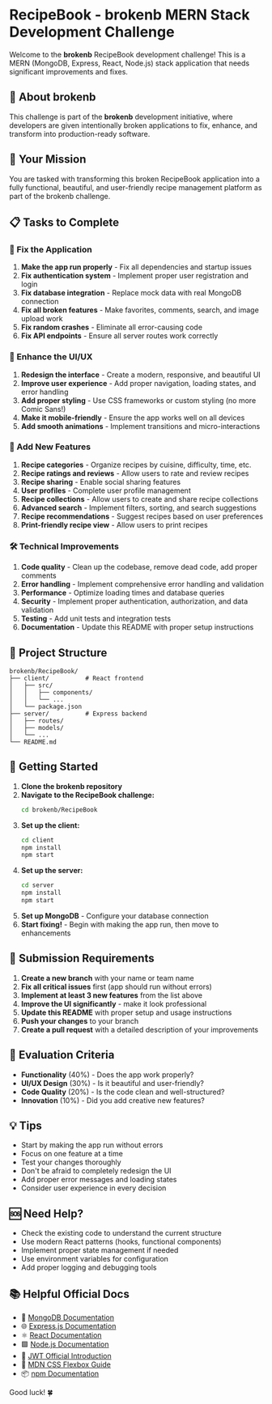 # RecipeBook - brokenb MERN Stack Development Challenge

Welcome to the **brokenb** RecipeBook development challenge! This is a MERN (MongoDB, Express, React, Node.js) stack application that needs significant improvements and fixes.

## 🏢 About brokenb

This challenge is part of the **brokenb** development initiative, where developers are given intentionally broken applications to fix, enhance, and transform into production-ready software.

## 🎯 Your Mission

You are tasked with transforming this broken RecipeBook application into a fully functional, beautiful, and user-friendly recipe management platform as part of the brokenb challenge.

## 📋 Tasks to Complete

### 🔧 Fix the Application

1. **Make the app run properly** - Fix all dependencies and startup issues
2. **Fix authentication system** - Implement proper user registration and login
3. **Fix database integration** - Replace mock data with real MongoDB connection
4. **Fix all broken features** - Make favorites, comments, search, and image upload work
5. **Fix random crashes** - Eliminate all error-causing code
6. **Fix API endpoints** - Ensure all server routes work correctly

### 🎨 Enhance the UI/UX

1. **Redesign the interface** - Create a modern, responsive, and beautiful UI
2. **Improve user experience** - Add proper navigation, loading states, and error handling
3. **Add proper styling** - Use CSS frameworks or custom styling (no more Comic Sans!)
4. **Make it mobile-friendly** - Ensure the app works well on all devices
5. **Add smooth animations** - Implement transitions and micro-interactions

### 🚀 Add New Features

1. **Recipe categories** - Organize recipes by cuisine, difficulty, time, etc.
2. **Recipe ratings and reviews** - Allow users to rate and review recipes
3. **Recipe sharing** - Enable social sharing features
4. **User profiles** - Complete user profile management
5. **Recipe collections** - Allow users to create and share recipe collections
6. **Advanced search** - Implement filters, sorting, and search suggestions
7. **Recipe recommendations** - Suggest recipes based on user preferences
8. **Print-friendly recipe view** - Allow users to print recipes

### 🛠 Technical Improvements

1. **Code quality** - Clean up the codebase, remove dead code, add proper comments
2. **Error handling** - Implement comprehensive error handling and validation
3. **Performance** - Optimize loading times and database queries
4. **Security** - Implement proper authentication, authorization, and data validation
5. **Testing** - Add unit tests and integration tests
6. **Documentation** - Update this README with proper setup instructions

## 📁 Project Structure

```
brokenb/RecipeBook/
├── client/          # React frontend
│   ├── src/
│   │   ├── components/
│   │   └── ...
│   └── package.json
├── server/          # Express backend
│   ├── routes/
│   ├── models/
│   └── ...
└── README.md
```

## 🚀 Getting Started

1. **Clone the brokenb repository**
2. **Navigate to the RecipeBook challenge:**
   ```bash
   cd brokenb/RecipeBook
   ```
3. **Set up the client:**
   ```bash
   cd client
   npm install
   npm start
   ```
4. **Set up the server:**
   ```bash
   cd server
   npm install
   npm start
   ```
5. **Set up MongoDB** - Configure your database connection
6. **Start fixing!** - Begin with making the app run, then move to enhancements

## 📝 Submission Requirements

1. **Create a new branch** with your name or team name
2. **Fix all critical issues** first (app should run without errors)
3. **Implement at least 3 new features** from the list above
4. **Improve the UI significantly** - make it look professional
5. **Update this README** with proper setup and usage instructions
6. **Push your changes** to your branch
7. **Create a pull request** with a detailed description of your improvements

## 🎯 Evaluation Criteria

- **Functionality** (40%) - Does the app work properly?
- **UI/UX Design** (30%) - Is it beautiful and user-friendly?
- **Code Quality** (20%) - Is the code clean and well-structured?
- **Innovation** (10%) - Did you add creative new features?

## 💡 Tips

- Start by making the app run without errors
- Focus on one feature at a time
- Test your changes thoroughly
- Don't be afraid to completely redesign the UI
- Add proper error messages and loading states
- Consider user experience in every decision

## 🆘 Need Help?

- Check the existing code to understand the current structure
- Use modern React patterns (hooks, functional components)
- Implement proper state management if needed
- Use environment variables for configuration
- Add proper logging and debugging tools

## 📚 Helpful Official Docs

- 🔧 [MongoDB Documentation](https://www.mongodb.com/docs/)
- 🌐 [Express.js Documentation](https://expressjs.com/)
- ⚛️ [React Documentation](https://react.dev/)
- 🟩 [Node.js Documentation](https://nodejs.org/en/docs)
- 🔐 [JWT Official Introduction](https://jwt.io/introduction)
- 🎨 [MDN CSS Flexbox Guide](https://developer.mozilla.org/en-US/docs/Web/CSS/CSS_Flexible_Box_Layout/Basic_Concepts_of_Flexbox)
- 📦 [npm Documentation](https://docs.npmjs.com/)


Good luck! 🍀

